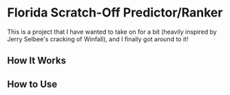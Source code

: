 # Florida Scratch-Off Predictor/Ranker
This is a project that I have wanted to take on for a bit (heavily inspired by Jerry Selbee's cracking of Winfall), and I finally got around to it!
## How It Works
## How to Use

